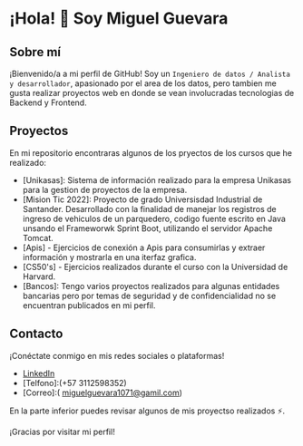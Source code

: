 # ¡Hola! 👋 Soy Miguel Guevara

## Sobre mí
¡Bienvenido/a a mi perfil de GitHub! Soy un `Ingeniero de datos / Analista y desarrollador`, apasionado por el area de los datos, pero tambien me gusta realizar proyectos web en donde se vean involucradas tecnologias de Backend y Frontend.

## Proyectos
En mi repositorio encontraras algunos de los pryectos de los cursos que he realizado:

- [Unikasas]: Sistema de información realizado para la empresa Unikasas para la gestion de proyectos de la empresa.
- [Mision Tic 2022]: Proyecto de grado Universisdad Industrial de Santander. Desarrollado con la finalidad de manejar los registros de ingreso de vehiculos de un parquedero, codigo fuente escrito en Java unsando el Frameworwk Sprint Boot, utilizando el servidor Apache Tomcat.
- [Apis] - Ejercicios de conexión a Apis para consumirlas y extraer información y mostrarla en una iterfaz grafica.
- [CS50's] - Ejercicios realizados durante el curso con la Universidad de Harvard.
- [Bancos]: Tengo varios proyectos realizados para algunas entidades bancarias pero por temas de seguridad y de confidencialidad no se encuentran publicados en mi perfil.

## Contacto
¡Conéctate conmigo en mis redes sociales o plataformas!
- [LinkedIn](https://www.linkedin.com/in/miguelguevaradev)
- [Telfono]:(+57 3112598352)
- [Correo]:( miguelguevara1071@gamil.com)

En la parte inferior puedes revisar algunos de mis proyectso realizados ⚡.

¡Gracias por visitar mi perfil!



<!--
**MiguelGuevara1071/MiguelGuevara1071** is a ✨ _special_ ✨ repository because its `README.md` (this file) appears on your GitHub profile.

Here are some ideas to get you started:

- 🔭 I’m currently working on ...
- 🌱 I’m currently learning ...
- 👯 I’m looking to collaborate on ...
- 🤔 I’m looking for help with ...
- 💬 Ask me about ...
- 📫 How to reach me: ...
- 😄 Pronouns: ...
- ⚡ Fun fact: ...
-->
